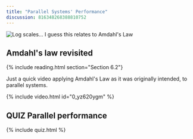 ```yaml
---
title: "Parallel Systems' Performance"
discussion: 816348268388810752
---
```


![Log scales... I guess this relates to Amdahl's Law](https://imgs.xkcd.com/comics/log_scale.png)

## Amdahl's law revisited

{% include reading.html section="Section 6.2"}

Just a quick video applying Amdahl's Law as it was originally intended, to parallel systems.

{% include video.html id="0_yz620ygm" %}

## **QUIZ** Parallel performance

{% include quiz.html %}
